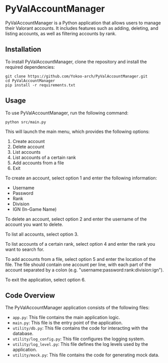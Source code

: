  # PyValAccountManager

PyValAccountManager is a Python application that allows users to manage their Valorant accounts. It includes features such as adding, deleting, and listing accounts, as well as filtering accounts by rank.

## Installation

To install PyValAccountManager, clone the repository and install the required dependencies:

```
git clone https://github.com/Yokoo-arch/PyValAccountManager.git
cd PyValAccountManager
pip install -r requirements.txt
```

## Usage

To use PyValAccountManager, run the following command:

```
python src/main.py
```

This will launch the main menu, which provides the following options:

1. Create account
2. Delete account
3. List accounts
4. List accounts of a certain rank
5. Add accounts from a file
6. Exit

To create an account, select option 1 and enter the following information:

* Username
* Password
* Rank
* Division
* IGN (In-Game Name)

To delete an account, select option 2 and enter the username of the account you want to delete.

To list all accounts, select option 3.

To list accounts of a certain rank, select option 4 and enter the rank you want to search for.

To add accounts from a file, select option 5 and enter the location of the file. The file should contain one account per line, with each part of the account separated by a colon (e.g. "username:password:rank:division:ign").

To exit the application, select option 6.

## Code Overview

The PyValAccountManager application consists of the following files:

* `app.py`: This file contains the main application logic.
* `main.py`: This file is the entry point of the application.
* `utility/db.py`: This file contains the code for interacting with the database.
* `utility/log_config.py`: This file configures the logging system.
* `utility/log_level.py`: This file defines the log levels used by the application.
* `utility/mock.py`: This file contains the code for generating mock data.
